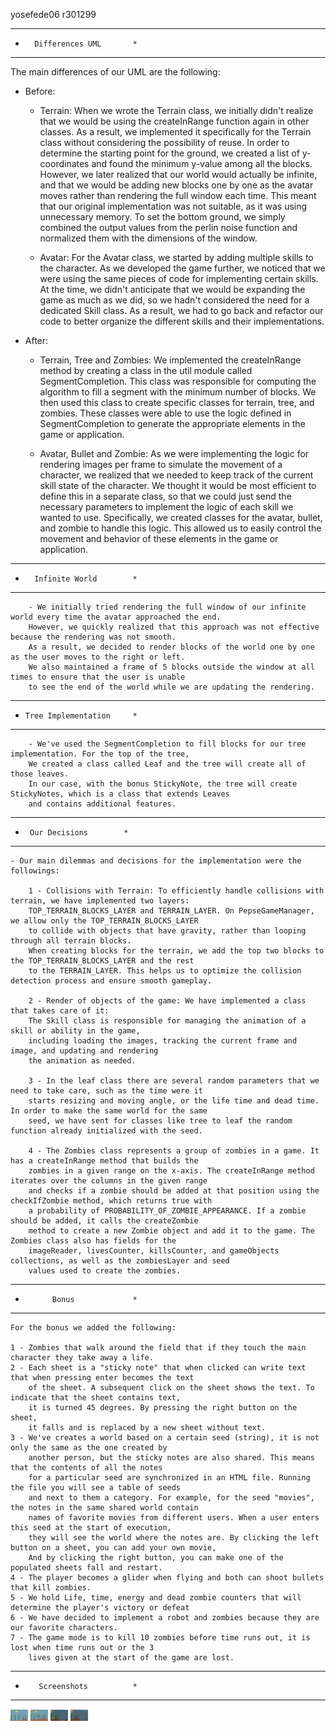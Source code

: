 yosefede06
r301299

*******************************
*       Differences UML       *
*******************************

The main differences of our UML are the following:

   - Before:

        - Terrain: When we wrote the Terrain class, we initially didn't realize that we would be using the createInRange
        function again in other classes. As a result, we implemented it specifically for the Terrain class without
        considering the possibility of reuse. In order to determine the starting point for the ground, we created
        a list of y-coordinates and found the minimum y-value among all the blocks. However, we later realized that
        our world would actually be infinite, and that we would be adding new blocks one by one as the avatar moves
        rather than rendering the full window each time. This meant that our original implementation was not
        suitable, as it was using unnecessary memory. To set the bottom ground, we simply combined the output
        values from the perlin noise function and normalized them with the dimensions of the window.

        - Avatar: For the Avatar class, we started by adding multiple skills to the character. As we developed the game
        further, we noticed that we were using the same pieces of code for implementing certain skills. At the time,
        we didn't anticipate that we would be expanding the game as much as we did, so we hadn't considered the need
        for a dedicated Skill class. As a result, we had to go back and refactor our code to better organize the
        different skills and their implementations.

   - After:

        - Terrain, Tree and Zombies: We implemented the createInRange method by creating a class in the util module
        called SegmentCompletion. This class was responsible for computing the algorithm to fill a segment with the
        minimum number of blocks. We then used this class to create specific classes for terrain, tree, and
        zombies. These classes were able to use the logic defined in SegmentCompletion to generate the appropriate
        elements in the game or application.

        - Avatar, Bullet and Zombie: As we were implementing the logic for rendering images per frame to simulate the
        movement of a character, we realized that we needed to keep track of the current skill state of the character.
        We thought it would be most efficient to define this in a separate class, so that we could just send the
        necessary parameters to implement the logic of each skill we wanted to use. Specifically, we created classes
        for the avatar, bullet, and zombie to handle this logic. This allowed us to easily control the movement and
        behavior of these elements in the game or application.

*******************************
*       Infinite World        *
*******************************

        - We initially tried rendering the full window of our infinite world every time the avatar approached the end.
        However, we quickly realized that this approach was not effective because the rendering was not smooth.
        As a result, we decided to render blocks of the world one by one as the user moves to the right or left.
        We also maintained a frame of 5 blocks outside the window at all times to ensure that the user is unable
        to see the end of the world while we are updating the rendering.

*******************************
*     Tree Implementation     *
*******************************

        - We've used the SegmentCompletion to fill blocks for our tree implementation. For the top of the tree,
        We created a class called Leaf and the tree will create all of those leaves.
        In our case, with the bonus StickyNote, the tree will create StickyNotes, which is a class that extends Leaves
        and contains additional features.


*******************************
*      Our Decisions        *
*******************************

    - Our main dilemmas and decisions for the implementation were the followings:

        1 - Collisions with Terrain: To efficiently handle collisions with terrain, we have implemented two layers:
        TOP_TERRAIN_BLOCKS_LAYER and TERRAIN_LAYER. On PepseGameManager, we allow only the TOP_TERRAIN_BLOCKS_LAYER
        to collide with objects that have gravity, rather than looping through all terrain blocks.
        When creating blocks for the terrain, we add the top two blocks to the TOP_TERRAIN_BLOCKS_LAYER and the rest
        to the TERRAIN_LAYER. This helps us to optimize the collision detection process and ensure smooth gameplay.

        2 - Render of objects of the game: We have implemented a class that takes care of it:
        The Skill class is responsible for managing the animation of a skill or ability in the game,
        including loading the images, tracking the current frame and image, and updating and rendering
        the animation as needed.

        3 - In the leaf class there are several random parameters that we need to take care, such as the time were it
        starts resizing and moving angle, or the life time and dead time. In order to make the same world for the same
        seed, we have sent for classes like tree to leaf the random function already initialized with the seed.

        4 - The Zombies class represents a group of zombies in a game. It has a createInRange method that builds the
        zombies in a given range on the x-axis. The createInRange method iterates over the columns in the given range
        and checks if a zombie should be added at that position using the checkIfZombie method, which returns true with
        a probability of PROBABILITY_OF_ZOMBIE_APPEARANCE. If a zombie should be added, it calls the createZombie
        method to create a new Zombie object and add it to the game. The Zombies class also has fields for the
        imageReader, livesCounter, killsCounter, and gameObjects collections, as well as the zombiesLayer and seed
        values used to create the zombies.


*******************************
*           Bonus             *
*******************************

    For the bonus we added the following:

    1 - Zombies that walk around the field that if they touch the main character they take away a life.
    2 - Each sheet is a "sticky note" that when clicked can write text that when pressing enter becomes the text
        of the sheet. A subsequent click on the sheet shows the text. To indicate that the sheet contains text,
        it is turned 45 degrees. By pressing the right button on the sheet,
        it falls and is replaced by a new sheet without text.
    3 - We've creates a world based on a certain seed (string), it is not only the same as the one created by
        another person, but the sticky notes are also shared. This means that the contents of all the notes
        for a particular seed are synchronized in an HTML file. Running the file you will see a table of seeds
        and next to them a category. For example, for the seed "movies", the notes in the same shared world contain
        names of favorite movies from different users. When a user enters this seed at the start of execution,
        they will see the world where the notes are. By clicking the left button on a sheet, you can add your own movie,
        And by clicking the right button, you can make one of the populated sheets fall and restart.
    4 - The player becomes a glider when flying and both can shoot bullets that kill zombies.
    5 - We hold Life, time, energy and dead zombie counters that will determine the player's victory or defeat
    6 - We have decided to implement a robot and zombies because they are our favorite characters.
    7 - The game mode is to kill 10 zombies before time runs out, it is lost when time runs out or the 3
        lives given at the start of the game are lost.

*******************************
*        Screenshots          *
*******************************

<img align="center" alt="HTML" width="28px" src="https://github.com/yosefede06/Robot-vs-Zombies-game/blob/main/screen1.png" />
<img align="center" alt="HTML" width="28px" src="https://github.com/yosefede06/Robot-vs-Zombies-game/blob/main/screen2.png" />
<img align="center" alt="HTML" width="28px" src="https://github.com/yosefede06/Robot-vs-Zombies-game/blob/main/screen3.png" />
<img align="center" alt="HTML" width="28px" src="https://github.com/yosefede06/Robot-vs-Zombies-game/blob/main/screen4.png" />

